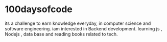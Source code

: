 # 100daysofcode

its a challenge to earn knowledge everyday, in computer science and software engineering. iam interested in Backend development. learning js , Nodejs , data base and reading books related to tech.